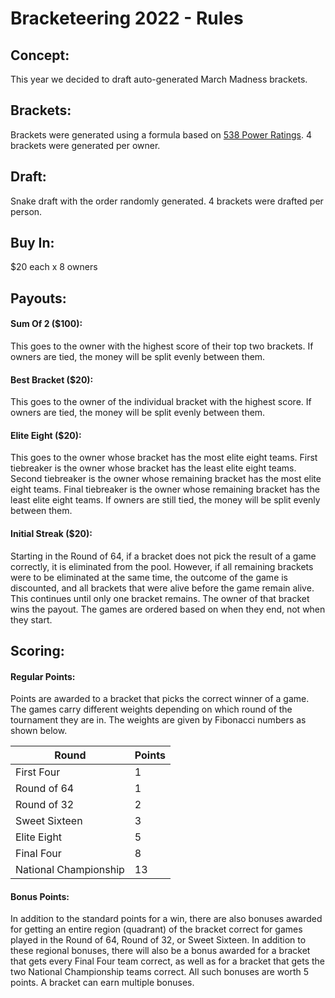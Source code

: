 # Bracketeering 2022 - Rules

## Concept:
This year we decided to draft auto-generated March Madness brackets.

## Brackets:
Brackets were generated using a formula based on [538 Power Ratings]. 4 brackets were generated per owner.

[538 Power Ratings]: https://projects.fivethirtyeight.com/2022-march-madness-predictions/

## Draft:
Snake draft with the order randomly generated. 4 brackets were drafted per person.

## Buy In:
$20 each x 8 owners

## Payouts:

#### Sum Of 2 ($100):
This goes to the owner with the highest score of their top two brackets. If owners are tied, the money will be split evenly between them.

#### Best Bracket ($20):
This goes to the owner of the individual bracket with the highest score. If owners are tied, the money will be split evenly between them.

#### Elite Eight ($20):
This goes to the owner whose bracket has the most elite eight teams. First tiebreaker is the owner whose bracket has the least elite eight teams. Second tiebreaker is the owner whose remaining bracket has the most elite eight teams. Final tiebreaker is the owner whose remaining bracket has the least elite eight teams. If owners are still tied, the money will be split evenly between them.

#### Initial Streak ($20):
Starting in the Round of 64, if a bracket does not pick the result of a game correctly, it is eliminated from the pool. However, if all remaining brackets were to be eliminated at the same time, the outcome of the game is discounted, and all brackets that were alive before the game remain alive. This continues until only one bracket remains. The owner of that bracket wins the payout. The games are ordered based on when they end, not when they start.

## Scoring:

#### Regular Points:
Points are awarded to a bracket that picks the correct winner of a game. The games carry different weights depending on which round of the tournament they are in. The weights are given by Fibonacci numbers as shown below.

|Round                |Points|
|---------------------|------|
|First Four           |     1|
|Round of 64          |     1|
|Round of 32          |     2|
|Sweet Sixteen        |     3|
|Elite Eight          |     5|
|Final Four           |     8|
|National Championship|    13|

#### Bonus Points:
In addition to the standard points for a win, there are also bonuses awarded for getting an entire region (quadrant) of the bracket correct for games played in the Round of 64, Round of 32, or Sweet Sixteen. In addition to these regional bonuses, there will also be a bonus awarded for a bracket that gets every Final Four team correct, as well as for a bracket that gets the two National Championship teams correct. All such bonuses are worth 5 points. A bracket can earn multiple bonuses.